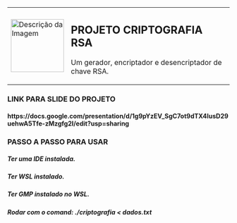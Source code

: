 <table>
  <tr>
    <td>
      <img src="https://github.com/user-attachments/assets/e1f0c3ad-6f3f-4d62-b60e-1125c1d4b26f" alt="Descrição da Imagem" width="120"/>
    </td>
    <td>
      <h2>PROJETO CRIPTOGRAFIA RSA</h2>
      <p>Um gerador, encriptador e desencriptador de chave RSA.</p>
    </td>
  </tr>
</table>

<h3> LINK PARA SLIDE DO PROJETO </h3>
<h4> https://docs.google.com/presentation/d/1g9pYzEV_SgC7ot9dTX4IusD29uehwA5Tfe-zMzgfg2I/edit?usp=sharing </h4>

<h3> PASSO A PASSO PARA USAR </h3>
<h5> Ter uma IDE instalada. </h5>
<h5> Ter WSL instalado. </h5>
<h5> Ter GMP instalado no WSL. </h5>
<h5> Rodar com o comand: ./criptografia < dados.txt </h5>
